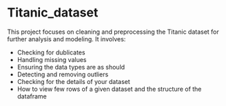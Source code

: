 # Titanic_dataset
This project focuses on cleaning and preprocessing the Titanic dataset for further analysis and modeling. It involves:
- Checking for dublicates
- Handling missing values
- Ensuring the data types are as should
- Detecting and removing outliers
- Checking for the details of your dataset
- How to view few rows of a given dataset and the structure of the dataframe 

